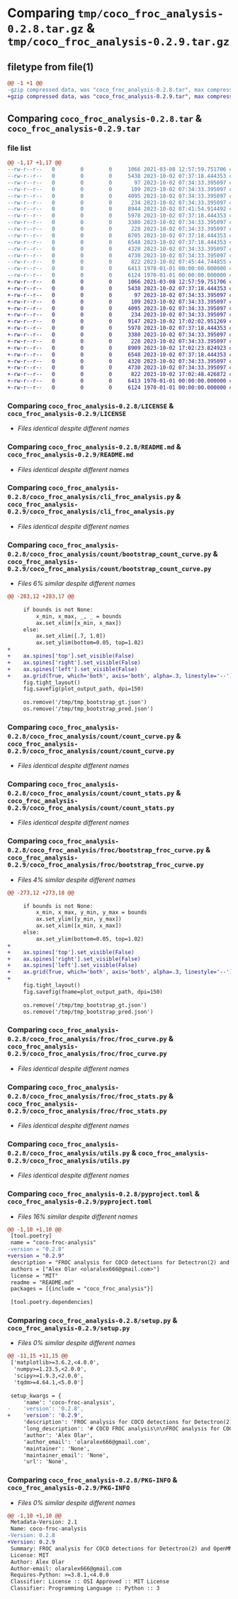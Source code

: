 # Comparing `tmp/coco_froc_analysis-0.2.8.tar.gz` & `tmp/coco_froc_analysis-0.2.9.tar.gz`

## filetype from file(1)

```diff
@@ -1 +1 @@
-gzip compressed data, was "coco_froc_analysis-0.2.8.tar", max compression
+gzip compressed data, was "coco_froc_analysis-0.2.9.tar", max compression
```

## Comparing `coco_froc_analysis-0.2.8.tar` & `coco_froc_analysis-0.2.9.tar`

### file list

```diff
@@ -1,17 +1,17 @@
--rw-r--r--   0        0        0     1066 2021-03-08 12:57:59.751706 coco_froc_analysis-0.2.8/LICENSE
--rw-r--r--   0        0        0     5438 2023-10-02 07:37:18.444353 coco_froc_analysis-0.2.8/README.md
--rw-r--r--   0        0        0       97 2023-10-02 07:34:33.395097 coco_froc_analysis-0.2.8/coco_froc_analysis/__init__.py
--rw-r--r--   0        0        0      109 2023-10-02 07:34:33.395097 coco_froc_analysis-0.2.8/coco_froc_analysis/__main__.py
--rw-r--r--   0        0        0     4095 2023-10-02 07:34:33.395097 coco_froc_analysis-0.2.8/coco_froc_analysis/cli_froc_analysis.py
--rw-r--r--   0        0        0      234 2023-10-02 07:34:33.395097 coco_froc_analysis-0.2.8/coco_froc_analysis/count/__init__.py
--rw-r--r--   0        0        0     8944 2023-10-02 07:41:54.914492 coco_froc_analysis-0.2.8/coco_froc_analysis/count/bootstrap_count_curve.py
--rw-r--r--   0        0        0     5978 2023-10-02 07:37:18.444353 coco_froc_analysis-0.2.8/coco_froc_analysis/count/count_curve.py
--rw-r--r--   0        0        0     3380 2023-10-02 07:34:33.395097 coco_froc_analysis-0.2.8/coco_froc_analysis/count/count_stats.py
--rw-r--r--   0        0        0      228 2023-10-02 07:34:33.395097 coco_froc_analysis-0.2.8/coco_froc_analysis/froc/__init__.py
--rw-r--r--   0        0        0     8705 2023-10-02 07:37:18.444353 coco_froc_analysis-0.2.8/coco_froc_analysis/froc/bootstrap_froc_curve.py
--rw-r--r--   0        0        0     6548 2023-10-02 07:37:18.444353 coco_froc_analysis-0.2.8/coco_froc_analysis/froc/froc_curve.py
--rw-r--r--   0        0        0     4320 2023-10-02 07:34:33.395097 coco_froc_analysis-0.2.8/coco_froc_analysis/froc/froc_stats.py
--rw-r--r--   0        0        0     4730 2023-10-02 07:34:33.395097 coco_froc_analysis-0.2.8/coco_froc_analysis/utils.py
--rw-r--r--   0        0        0      822 2023-10-02 07:45:44.744855 coco_froc_analysis-0.2.8/pyproject.toml
--rw-r--r--   0        0        0     6413 1970-01-01 00:00:00.000000 coco_froc_analysis-0.2.8/setup.py
--rw-r--r--   0        0        0     6124 1970-01-01 00:00:00.000000 coco_froc_analysis-0.2.8/PKG-INFO
+-rw-r--r--   0        0        0     1066 2021-03-08 12:57:59.751706 coco_froc_analysis-0.2.9/LICENSE
+-rw-r--r--   0        0        0     5438 2023-10-02 07:37:18.444353 coco_froc_analysis-0.2.9/README.md
+-rw-r--r--   0        0        0       97 2023-10-02 07:34:33.395097 coco_froc_analysis-0.2.9/coco_froc_analysis/__init__.py
+-rw-r--r--   0        0        0      109 2023-10-02 07:34:33.395097 coco_froc_analysis-0.2.9/coco_froc_analysis/__main__.py
+-rw-r--r--   0        0        0     4095 2023-10-02 07:34:33.395097 coco_froc_analysis-0.2.9/coco_froc_analysis/cli_froc_analysis.py
+-rw-r--r--   0        0        0      234 2023-10-02 07:34:33.395097 coco_froc_analysis-0.2.9/coco_froc_analysis/count/__init__.py
+-rw-r--r--   0        0        0     9147 2023-10-02 17:02:02.951269 coco_froc_analysis-0.2.9/coco_froc_analysis/count/bootstrap_count_curve.py
+-rw-r--r--   0        0        0     5978 2023-10-02 07:37:18.444353 coco_froc_analysis-0.2.9/coco_froc_analysis/count/count_curve.py
+-rw-r--r--   0        0        0     3380 2023-10-02 07:34:33.395097 coco_froc_analysis-0.2.9/coco_froc_analysis/count/count_stats.py
+-rw-r--r--   0        0        0      228 2023-10-02 07:34:33.395097 coco_froc_analysis-0.2.9/coco_froc_analysis/froc/__init__.py
+-rw-r--r--   0        0        0     8909 2023-10-02 17:02:23.824923 coco_froc_analysis-0.2.9/coco_froc_analysis/froc/bootstrap_froc_curve.py
+-rw-r--r--   0        0        0     6548 2023-10-02 07:37:18.444353 coco_froc_analysis-0.2.9/coco_froc_analysis/froc/froc_curve.py
+-rw-r--r--   0        0        0     4320 2023-10-02 07:34:33.395097 coco_froc_analysis-0.2.9/coco_froc_analysis/froc/froc_stats.py
+-rw-r--r--   0        0        0     4730 2023-10-02 07:34:33.395097 coco_froc_analysis-0.2.9/coco_froc_analysis/utils.py
+-rw-r--r--   0        0        0      822 2023-10-02 17:02:48.426872 coco_froc_analysis-0.2.9/pyproject.toml
+-rw-r--r--   0        0        0     6413 1970-01-01 00:00:00.000000 coco_froc_analysis-0.2.9/setup.py
+-rw-r--r--   0        0        0     6124 1970-01-01 00:00:00.000000 coco_froc_analysis-0.2.9/PKG-INFO
```

### Comparing `coco_froc_analysis-0.2.8/LICENSE` & `coco_froc_analysis-0.2.9/LICENSE`

 * *Files identical despite different names*

### Comparing `coco_froc_analysis-0.2.8/README.md` & `coco_froc_analysis-0.2.9/README.md`

 * *Files identical despite different names*

### Comparing `coco_froc_analysis-0.2.8/coco_froc_analysis/cli_froc_analysis.py` & `coco_froc_analysis-0.2.9/coco_froc_analysis/cli_froc_analysis.py`

 * *Files identical despite different names*

### Comparing `coco_froc_analysis-0.2.8/coco_froc_analysis/count/bootstrap_count_curve.py` & `coco_froc_analysis-0.2.9/coco_froc_analysis/count/bootstrap_count_curve.py`

 * *Files 6% similar despite different names*

```diff
@@ -283,12 +283,17 @@
 
     if bounds is not None:
         x_min, x_max, _, _ = bounds
         ax.set_xlim([x_min, x_max])
     else:
         ax.set_xlim([.7, 1.0])
         ax.set_ylim(bottom=0.05, top=1.02)
+        
+    ax.spines['top'].set_visible(False)
+    ax.spines['right'].set_visible(False)
+    ax.spines['left'].set_visible(False)
+    ax.grid(True, which='both', axis='both', alpha=.3, linestyle='--')
     fig.tight_layout()
     fig.savefig(plot_output_path, dpi=150)
 
     os.remove('/tmp/tmp_bootstrap_gt.json')
     os.remove('/tmp/tmp_bootstrap_pred.json')
```

### Comparing `coco_froc_analysis-0.2.8/coco_froc_analysis/count/count_curve.py` & `coco_froc_analysis-0.2.9/coco_froc_analysis/count/count_curve.py`

 * *Files identical despite different names*

### Comparing `coco_froc_analysis-0.2.8/coco_froc_analysis/count/count_stats.py` & `coco_froc_analysis-0.2.9/coco_froc_analysis/count/count_stats.py`

 * *Files identical despite different names*

### Comparing `coco_froc_analysis-0.2.8/coco_froc_analysis/froc/bootstrap_froc_curve.py` & `coco_froc_analysis-0.2.9/coco_froc_analysis/froc/bootstrap_froc_curve.py`

 * *Files 4% similar despite different names*

```diff
@@ -273,12 +273,18 @@
 
     if bounds is not None:
         x_min, x_max, y_min, y_max = bounds
         ax.set_ylim([y_min, y_max])
         ax.set_xlim([x_min, x_max])
     else:
         ax.set_ylim(bottom=0.05, top=1.02)
+    
+    ax.spines['top'].set_visible(False)
+    ax.spines['right'].set_visible(False)
+    ax.spines['left'].set_visible(False)
+    ax.grid(True, which='both', axis='both', alpha=.3, linestyle='--')
+    
     fig.tight_layout()
     fig.savefig(fname=plot_output_path, dpi=150)
 
     os.remove('/tmp/tmp_bootstrap_gt.json')
     os.remove('/tmp/tmp_bootstrap_pred.json')
```

### Comparing `coco_froc_analysis-0.2.8/coco_froc_analysis/froc/froc_curve.py` & `coco_froc_analysis-0.2.9/coco_froc_analysis/froc/froc_curve.py`

 * *Files identical despite different names*

### Comparing `coco_froc_analysis-0.2.8/coco_froc_analysis/froc/froc_stats.py` & `coco_froc_analysis-0.2.9/coco_froc_analysis/froc/froc_stats.py`

 * *Files identical despite different names*

### Comparing `coco_froc_analysis-0.2.8/coco_froc_analysis/utils.py` & `coco_froc_analysis-0.2.9/coco_froc_analysis/utils.py`

 * *Files identical despite different names*

### Comparing `coco_froc_analysis-0.2.8/pyproject.toml` & `coco_froc_analysis-0.2.9/pyproject.toml`

 * *Files 16% similar despite different names*

```diff
@@ -1,10 +1,10 @@
 [tool.poetry]
 name = "coco-froc-analysis"
-version = "0.2.8"
+version = "0.2.9"
 description = "FROC analysis for COCO detections for Detectron(2) and OpenMMLab"
 authors = ["Alex Olar <olaralex666@gmail.com>"]
 license = "MIT"
 readme = "README.md"
 packages = [{include = "coco_froc_analysis"}]
 
 [tool.poetry.dependencies]
```

### Comparing `coco_froc_analysis-0.2.8/setup.py` & `coco_froc_analysis-0.2.9/setup.py`

 * *Files 0% similar despite different names*

```diff
@@ -11,15 +11,15 @@
 ['matplotlib>=3.6.2,<4.0.0',
  'numpy>=1.23.5,<2.0.0',
  'scipy>=1.9.3,<2.0.0',
  'tqdm>=4.64.1,<5.0.0']
 
 setup_kwargs = {
     'name': 'coco-froc-analysis',
-    'version': '0.2.8',
+    'version': '0.2.9',
     'description': 'FROC analysis for COCO detections for Detectron(2) and OpenMMLab',
     'long_description': '# COCO FROC analysis\n\nFROC analysis for COCO annotations and Detectron(2) detection results. The COCO annotation style is defined [here](https://cocodataset.org/).\n\n### Installation\n\n```bash\npip install coco-froc-analysis\n```\n\n### About\n\nA single annotation record in the ground-truth file might look like this:\n\n```json\n{\n  "area": 2120,\n  "iscrowd": 0,\n  "bbox": [111, 24, 53, 40],\n  "category_id": 3,\n  "ignore": 0,\n  "segmentation": [],\n  "image_id": 407,\n  "id": 945\n}\n```\n\nWhile the prediction (here for bounding box) given by the region detection framework is such:\n\n```json\n{\n  "image_id": 407,\n  "category_id": 3,\n  "score": 0.9990422129631042,\n  "bbox": [\n    110.72555541992188,\n    13.9161834716797,\n    49.4566650390625,\n    36.65155029296875\n  ]\n}\n```\n\nThe FROC analysis counts the number of images, number of lesions in the ground truth file for all categories and then counts the lesion localization predictions and the non-lesion localization predictions. A lesion is localized by default if its center is inside any ground truth box and the categories match or if you wish to use IoU you should provide threshold upon which you can define the \'close enough\' relation.\n\n## Usage\n\n```python\nfrom coco_froc_analysis.count import generate_bootstrap_count_curves\nfrom coco_froc_analysis.count import generate_count_curve\nfrom coco_froc_analysis.froc import generate_bootstrap_froc_curves\nfrom coco_froc_analysis.froc import generate_froc_curve\n\n# For single FROC curve\ngenerate_froc_curve(\n            gt_ann=args.gt_ann,\n            pr_ann=args.pr_ann,\n            use_iou=args.use_iou,\n            iou_thres=args.iou_thres,\n            n_sample_points=args.n_sample_points,\n            plot_title=\'FROC\' if args.plot_title is None else args.plot_title,\n            plot_output_path=\'froc.png\' if args.plot_output_path is None else args.plot_output_path,\n            test_ann=args.test_ann,\n        )\n\n# For bootstrapped curves\ngenerate_bootstrap_froc_curves(\n            gt_ann=args.gt_ann,\n            pr_ann=args.pr_ann,\n            n_bootstrap_samples=args.bootstrap,\n            use_iou=args.use_iou,\n            iou_thres=args.iou_thres,\n            n_sample_points=args.n_sample_points,\n            plot_title=\'FROC (bootstrap)\' if args.plot_title is None else args.plot_title,\n            plot_output_path=\'froc_bootstrap.png\' if args.plot_output_path is None else args.plot_output_path,\n            test_ann=args.test_ann,\n        )\n```\n\nPlease check `run.py` for more details. The `IoU` part of this code is not reliable and currently the codebase only works for binary evaluation, but any multiclass problem could be chunked up to work with it.\n\nDescription of `run.py` arguments:\n\n```bash\nusage: run.py [-h] [--bootstrap BOOTSTRAP] --gt_ann GT_ANN --pr_ann PR_ANN [--use_iou] [--iou_thres IOU_THRES] [--n_sample_points N_SAMPLE_POINTS]\n              [--plot_title PLOT_TITLE] [--plot_output_path PLOT_OUTPUT_PATH] [--test_ann TEST_ANN] [--counts] [--weighted]\n\noptional arguments:\n  -h, --help            show this help message and exit\n  --bootstrap BOOTSTRAP\n                        Whether to do a single or bootstrap runs.\n  --gt_ann GT_ANN\n  --pr_ann PR_ANN\n  --use_iou             Use IoU score to decide based on `proximity`\n  --iou_thres IOU_THRES\n                        If IoU score is used the default threshold is set to .5\n  --n_sample_points N_SAMPLE_POINTS\n                        Number of points to evaluate the FROC curve at.\n  --plot_title PLOT_TITLE\n  --plot_output_path PLOT_OUTPUT_PATH\n  --test_ann TEST_ANN   Extra ground-truth like annotations\n  --counts\n  --weighted\n```\n\n## CLI Usage\n\n```bash\npython -m coco_froc_analysis [-h] [--bootstrap N_BOOTSTRAP_ROUNDS] --gt_ann GT_ANN --pred_ann PRED_ANN [--use_iou] [--iou_thres IOU_THRES] [--n_sample_points N_SAMPLE_POINTS]\n                        [--plot_title PLOT_TITLE] [--plot_output_path PLOT_OUTPUT_PATH]\n\noptional arguments:\n  -h, --help            show this help message and exit\n  --bootstrap  N_ROUNDS Whether to do a single or bootstrap runs.\n  --gt_ann GT_ANN\n  --pred_ann PRED_ANN\n  --use_iou             Use IoU score to decide on `proximity` rather then using center pixel inside GT box.\n  --iou_thres IOU_THRES\n                        If IoU score is used the default threshold is arbitrarily set to .5\n  --n_sample_points N_SAMPLE_POINTS\n                        Number of points to evaluate the FROC curve at.\n  --plot_title PLOT_TITLE\n  --plot_output_path PLOT_OUTPUT_PATH\n```\n\nBy default centroid closeness is used, if the `--use_iou` flag is set, `--iou_thres` defaults to `.75` while the `--score_thres` score defaults to `.5`. The code outputs the FROC curve on the given detection results and GT dataset.\n\n## For developers\n\n### Running tests\n\n```bash\npython -m coverage run -m unittest discover --pattern "*_test.py" -v\npython -m coverage report -m\n```\n\n### Building and publishing (reminder)\n\n```bash\nact # for local CI pipeline\npdoc -d google coco_froc_analysis -o docs # build docs\npoetry version prerelease/patch # test or actual release\npoetry publish --build -r test-pypi # or without -r test-pypi for publishing to pypi\n```\n\n@Regards, Alex\n\n```\n@misc{qbeer,\n  author       = {Alex Olar},\n  title        = {FROC analysis for COCO-like file format},\n  howpublished = {GitHub repository},\n  month        = {September},\n  year         = {2022},\n  url          = {https://github.com/qbeer/coco-froc-analysis}\n}\n```\n',
     'author': 'Alex Olar',
     'author_email': 'olaralex666@gmail.com',
     'maintainer': 'None',
     'maintainer_email': 'None',
     'url': 'None',
```

### Comparing `coco_froc_analysis-0.2.8/PKG-INFO` & `coco_froc_analysis-0.2.9/PKG-INFO`

 * *Files 0% similar despite different names*

```diff
@@ -1,10 +1,10 @@
 Metadata-Version: 2.1
 Name: coco-froc-analysis
-Version: 0.2.8
+Version: 0.2.9
 Summary: FROC analysis for COCO detections for Detectron(2) and OpenMMLab
 License: MIT
 Author: Alex Olar
 Author-email: olaralex666@gmail.com
 Requires-Python: >=3.8.1,<4.0.0
 Classifier: License :: OSI Approved :: MIT License
 Classifier: Programming Language :: Python :: 3
```

